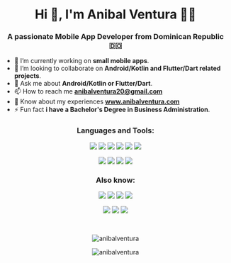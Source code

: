 <h1 align="center">Hi 👋, I'm Anibal Ventura 👨‍💻</h1>
<h3 align="center">A passionate Mobile App Developer from Dominican Republic 🇩🇴</h3>

- 🔭 I’m currently working on **small mobile apps**.
- 👯 I’m looking to collaborate on **Android/Kotlin and Flutter/Dart related projects**.
- 💬 Ask me about **Android/Kotlin or Flutter/Dart**.
- 📫 How to reach me **anibalventura20@gmail.com**
- 📄 Know about my experiences **www.anibalventura.com**
- ⚡ Fun fact **i have a Bachelor's Degree in Business Administration**.

<h3 align="center">Languages and Tools:</h3>
<p align="center">
  <img src="https://img.shields.io/badge/-Android-3DDC84?style=flat&logo=android&logoColor=FFFFFF">
  <img src="https://img.shields.io/badge/-Kotlin-0095D5?style=flat&logo=kotlin&logoColor=FFFFFF">
  <img src="https://img.shields.io/badge/-Flutter-02569B?style=flat&logo=flutter&logoColor=FFFFFF">
  <img src="https://img.shields.io/badge/-Dart-0175C2?style=flat&logo=dart&logoColor=FFFFFF">
  <img src="https://img.shields.io/badge/-SQLite-003B57?style=flat&logo=sqlite&logoColor=FFFFFF">
  <img src="https://img.shields.io/badge/-Firebase-FFCA28?style=flat&logo=firebase&logoColor=FFFFFF">
</p>
<p align="center">
  <img src="http://img.shields.io/badge/-Git-F05032?style=flat&logo=git&logoColor=FFFFFF">
  <img src="http://img.shields.io/badge/-Github-181717?style=flat&logo=github&logoColor=FFFFFF">
  <img src="http://img.shields.io/badge/-Android Studio-3DDC84?style=flat&logo=android-studio&logoColor=FFFFFF">
  <img src="https://img.shields.io/badge/-Figma-F24E1E?style=flat&logo=figma&logoColor=FFFFFF">
</p>

<h3 align="center">Also know:</h3>
<p align="center">
  <img src = "https://img.shields.io/badge/-Java-007396?style=flat&logo=java&logoColor=white">
  <img src = "https://img.shields.io/badge/-HTML5-E34F26?style=flat&logo=html5&logoColor=white">
  <img src = "https://img.shields.io/badge/-CSS3-1572B6?style=flat&logo=css3&logoColor=white">
  <img src="https://img.shields.io/badge/-Sass-cc6699?style=flat&logo=sass&logoColor=ffffff">
</p>
<p align="center">
  <img src="https://img.shields.io/badge/-Bootstrap-563D7C?style=flat&logo=bootstrap&logoColor=white">
  <img src="https://img.shields.io/badge/-JavaScript-eed718?style=flat&logo=javascript&logoColor=ffffff">
  <img src="http://img.shields.io/badge/-VS%20Code-007ACC?style=flat&logo=visual%20studio%20code&logoColor=white">
</p>
<br>

<p align="center"><img align="center" src="https://github-readme-stats.vercel.app/api/top-langs/?username=anibalventura&theme=tokyonight&layout=compact" alt="anibalventura" /></p>
<p align="center"><img align="center" src="https://github-readme-stats.vercel.app/api/wakatime?username=@anibalventura&theme=tokyonight&layout=compact" alt="anibalventura" /></p>
